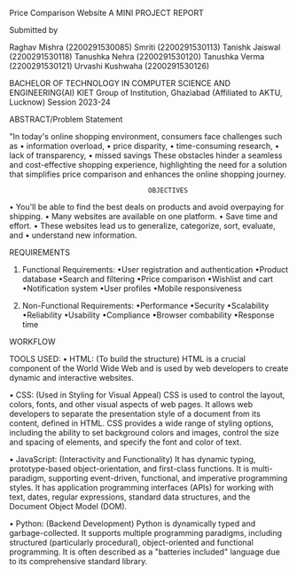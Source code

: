 Price Comparison Website
A
MINI PROJECT REPORT

Submitted by

Raghav Mishra (2200291530085)
Smriti (2200291530113)
Tanishk Jaiswal (2200291530118)
Tanushka Nehra (2200291530120)
Tanushka Verma (2200291530121)
Urvashi Kushwaha (2200291530126)


 BACHELOR OF TECHNOLOGY IN
COMPUTER SCIENCE AND ENGINEERING(AI)
KIET Group of Institution, Ghaziabad
(Affiliated to AKTU, Lucknow)
Session 2023-24


ABSTRACT/Problem Statement

"In today's online shopping environment, consumers face challenges such as
•	 information overload, 
•	price disparity,
•	 time-consuming research, 
•	lack of transparency, 
•	 missed savings
These obstacles hinder a seamless and cost-effective shopping experience, highlighting the need for a solution that simplifies price comparison and enhances the online shopping journey.

                                       OBJECTIVES
•	You'll be able to find the best deals on products and avoid overpaying for shipping.
•	Many websites are available on one platform. 
•	Save time and effort.
•	These websites lead us to generalize, categorize, sort, evaluate, and
•	understand new information.

 REQUIREMENTS

1.	Functional Requirements:
•User registration and authentication
•Product database
•Search and filtering
•Price comparison
      •Wishlist and cart
•Notification system
•User profiles
      •Mobile responsiveness

2.	Non-Functional Requirements:
•Performance
•Security
•Scalability
•Reliability
•Usability
•Compliance
•Browser combability
•Response time

WORKFLOW

 TOOLS USED:
•	HTML: (To build the structure) HTML is a crucial component of the World Wide Web and is used by web developers to create dynamic and interactive websites. 

•	CSS: (Used in Styling for Visual Appeal) CSS is used to control the layout, colors, fonts, and other visual aspects of web pages. It allows web developers to separate the presentation style of a document from its content, defined in HTML.
CSS provides a wide range of styling options, including the ability to set background colors and images, control the size and spacing of elements, and specify the font and color of text. 


•	JavaScript: (Interactivity and Functionality) It has dynamic typing, prototype-based object-orientation, and first-class functions. It is multi-paradigm, supporting event-driven, functional, and imperative programming styles. It has application programming interfaces (APIs) for working with text, dates, regular expressions, standard data structures, and the Document Object Model (DOM).

•	Python: (Backend Development) Python is dynamically typed and garbage-collected. It supports multiple programming paradigms, including structured (particularly procedural), object-oriented and functional programming. It is often described as a "batteries included" language due to its comprehensive standard library.
